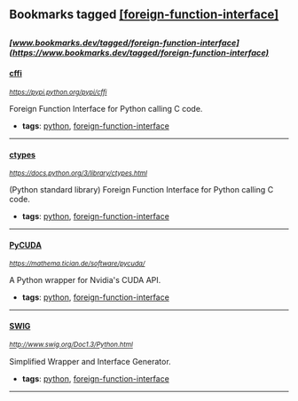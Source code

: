 ## Bookmarks tagged [[foreign-function-interface]](https://www.bookmarks.dev?q=[foreign-function-interface])

_<sup><sup>[www.bookmarks.dev/tagged/foreign-function-interface](https://www.bookmarks.dev/tagged/foreign-function-interface)</sup></sup>_
---
#### [cffi](https://pypi.python.org/pypi/cffi)
_<sup>https://pypi.python.org/pypi/cffi</sup>_

Foreign Function Interface for Python calling C code.
* **tags**: [python](../tagged/python.md), [foreign-function-interface](../tagged/foreign-function-interface.md)
---
#### [ctypes](https://docs.python.org/3/library/ctypes.html)
_<sup>https://docs.python.org/3/library/ctypes.html</sup>_

(Python standard library) Foreign Function Interface for Python calling C code.
* **tags**: [python](../tagged/python.md), [foreign-function-interface](../tagged/foreign-function-interface.md)
---
#### [PyCUDA](https://mathema.tician.de/software/pycuda/)
_<sup>https://mathema.tician.de/software/pycuda/</sup>_

A Python wrapper for Nvidia's CUDA API.
* **tags**: [python](../tagged/python.md), [foreign-function-interface](../tagged/foreign-function-interface.md)
---
#### [SWIG](http://www.swig.org/Doc1.3/Python.html)
_<sup>http://www.swig.org/Doc1.3/Python.html</sup>_

Simplified Wrapper and Interface Generator.
* **tags**: [python](../tagged/python.md), [foreign-function-interface](../tagged/foreign-function-interface.md)
---
